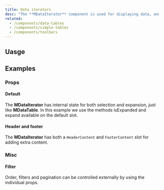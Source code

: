 ```yaml
---
title: Data iterators
desc: "The **MDataIterator** component is used for displaying data, and shares a majority of its functionality with the **MDataTable** component. Features include sorting, searching, pagination, and selection."
related:
  - /components/data-tables
  - /components/simple-tables
  - /components/toolbars
---
```


## Uasge

<data-iterators-usage></data-iterators-usage>

## Examples

### Props

#### Default

The **MDataIterator** has internal state for both selection and expansion, just like **MDataTable**. In this example we use
the methods isExpanded and expand available on the default slot.

<masa-example file="Examples.components.data_iterators.Default"></masa-example>

#### Header and footer

The **MDataIterator**  has both a `HeaderContent` and `FooterContent` slot for adding extra content.

<masa-example file="Examples.components.data_iterators.HeaderAndFooter"></masa-example>

### Misc

#### Filter

Order, filters and pagination can be controlled externally by using the individual props.

<masa-example file="Examples.components.data_iterators.Filter"></masa-example>